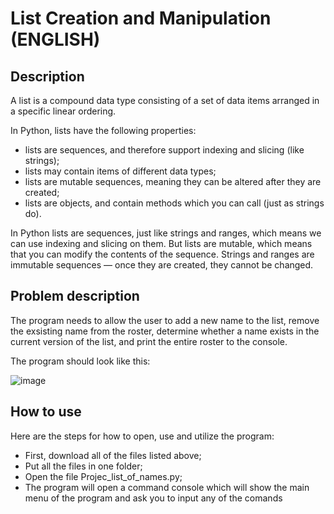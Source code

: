 # List Creation and Manipulation (ENGLISH)

## Description

A list is a compound data type consisting of a set of data items arranged in a specific linear ordering.

In Python, lists have the following properties:
- lists are sequences, and therefore support indexing and slicing (like strings);
- lists may contain items of different data types;
- lists are mutable sequences, meaning they can be altered after they are created;
- lists are objects, and contain methods which you can call (just as strings do).

In Python lists are sequences, just like strings and ranges, which means we can use indexing and slicing on them. But lists are mutable, which means that you can modify the contents of the sequence. Strings and ranges are immutable sequences — once they are created, they cannot be changed.

## Problem description

The program needs to allow the user to add a new name to the list, remove the exsisting name from the roster, determine whether a name exists in the current version of the list, and print the entire roster to the console.

The program should look like this:

![image](https://user-images.githubusercontent.com/86201781/128737724-7d1ace08-6999-4cde-8447-94ce1eb34dbd.png)

## How to use
Here are the steps for how to open, use and utilize the program:

- First, download all of the files listed above; 
- Put all the files in one folder; 
- Open the file Projec_list_of_names.py; 
- The program will open a command console which will show the main menu of the program and ask you to input any of the comands

